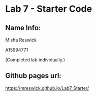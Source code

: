 # Lab 7 - Starter Code
## Name Info:
Misha Reswick

A15994771

(Completed lab individually.)

## Github pages url:
https://mreswick.github.io/Lab7_Starter/